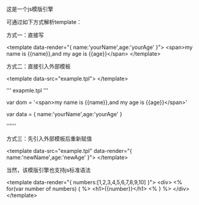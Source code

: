 这是一个js模版引擎

可通过如下方式解析template：

方式一：直接写

&lt;template data-render="{ name:'yourName',age:'yourAge' }"&gt;
	&lt;span&gt;my name is {{name}},and my age is {{age}}&lt;/span&gt;
&lt;/template&gt;

方式二：直接引入外部模板

&lt;template data-src="example.tpl"&gt;
&lt;/template&gt;

''' exapmle.tpl '''

var dom = '&lt;span&gt;my name is {{name}},and my age is {{age}}&lt;/span&gt;'

var data = { name:'yourName',age:'yourAge' }

''''''

方式三：先引入外部模板后重新赋值

&lt;template data-src="example.tpl" data-render="{ name:'newName',age:'newAge' }"&gt;
&lt;/template&gt;

当然，该模版引擎也支持js标准语法

&lt;template data-render="{ numbers:[1,2,3,4,5,6,7,8,9,10] }"&gt;
	&lt;div&gt;
		&lt;% for(var number of numbers) { %&gt;
			&lt;h1&gt;{{number}}&lt;/h1&gt;
		&lt;% } %&gt;
	&lt;/div&gt;
&lt;/template&gt;
